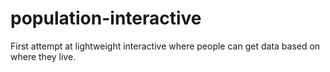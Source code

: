 # population-interactive
First attempt at lightweight interactive where people can get data based on where they live.
